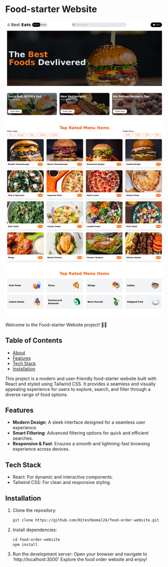 # Food-starter  Website
![Food-starter Website](food-starter_netlify_app.png)

Welcome to the Food-starter  Website project! 🍔🌐

## Table of Contents
- [About](#about)
- [Features](#features)
- [Tech Stack](#tech-stack)
- [Installation](#installation)


This project is a modern and user-friendly food-starter  website built with React and styled using Tailwind CSS. It provides a seamless and visually appealing experience for users to explore, search, and filter through a diverse range of food options.

## Features

- **Modern Design**: A sleek interface designed for a seamless user experience.
- **Smart Filtering**: Advanced filtering options for quick and efficient searches.
- **Responsive & Fast**: Ensures a smooth and lightning-fast browsing experience across devices.

## Tech Stack

- React: For dynamic and interactive components.
- Tailwind CSS: For clean and responsive styling.

## Installation

1. Clone the repository:

   ```bash
   git clone https://github.com/Hiteshbemal24/food-order-website.git
   ```
2. Install dependencies:
    ```
    cd food-order-website
    npm install

    ```
3. Run the development server:
 Open your browser and navigate to 'http://localhost:3000'
 Explore the food order website and enjoy!
